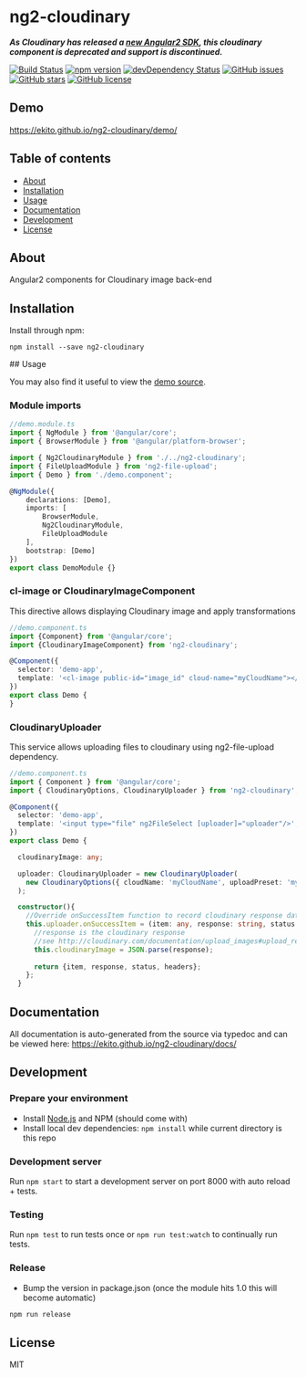 # ng2-cloudinary

_**As Cloudinary has released a [new Angular2 SDK](http://cloudinary.com/blog/new_angular_sdk_for_image_management_more_than_meets_the_eye), this cloudinary component is deprecated and support is discontinued.**_

[![Build Status](https://travis-ci.org/Ekito/ng2-cloudinary.svg?branch=master)](https://travis-ci.org/ekito/ng2-cloudinary)
[![npm version](https://badge.fury.io/js/ng2-cloudinary.svg)](https://badge.fury.io/js/ng2-cloudinary)
[![devDependency Status](https://david-dm.org/ekito/ng2-cloudinary/dev-status.svg)](https://david-dm.org/ekito/ng2-cloudinary#info=devDependencies)
[![GitHub issues](https://img.shields.io/github/issues/ekito/ng2-cloudinary.svg)](https://github.com/ekito/ng2-cloudinary/issues)
[![GitHub stars](https://img.shields.io/github/stars/ekito/ng2-cloudinary.svg)](https://github.com/ekito/ng2-cloudinary/stargazers)
[![GitHub license](https://img.shields.io/badge/license-MIT-blue.svg)](https://raw.githubusercontent.com/ekito/ng2-cloudinary/master/LICENSE)

## Demo
https://ekito.github.io/ng2-cloudinary/demo/

## Table of contents

- [About](#about)
- [Installation](#installation)
- [Usage](#usage)
- [Documentation](#documentation)
- [Development](#development)
- [License](#licence)

## About

Angular2 components for Cloudinary image back-end

## Installation

Install through npm:
```
npm install --save ng2-cloudinary
```

## Usage

You may also find it useful to view the [demo source](https://github.com/ekito/ng2-cloudinary/blob/master/demo/demo.component.ts).

### Module imports

```typescript
//demo.module.ts
import { NgModule } from '@angular/core';
import { BrowserModule } from '@angular/platform-browser';

import { Ng2CloudinaryModule } from './../ng2-cloudinary';
import { FileUploadModule } from 'ng2-file-upload';
import { Demo } from './demo.component';

@NgModule({
    declarations: [Demo],
    imports: [
        BrowserModule,
        Ng2CloudinaryModule,
        FileUploadModule
    ],
    bootstrap: [Demo]
})
export class DemoModule {}
```

### cl-image or CloudinaryImageComponent

This directive allows displaying Cloudinary image and apply transformations 

```typescript
//demo.component.ts
import {Component} from '@angular/core';
import {CloudinaryImageComponent} from 'ng2-cloudinary';

@Component({
  selector: 'demo-app',
  template: '<cl-image public-id="image_id" cloud-name="myCloudName"></cl-image>'
})
export class Demo {
}
```

### CloudinaryUploader

This service allows uploading files to cloudinary using ng2-file-upload dependency.

```typescript
//demo.component.ts
import { Component } from '@angular/core';
import { CloudinaryOptions, CloudinaryUploader } from 'ng2-cloudinary';

@Component({
  selector: 'demo-app',
  template: '<input type="file" ng2FileSelect [uploader]="uploader"/>',
})
export class Demo {

  cloudinaryImage: any;

  uploader: CloudinaryUploader = new CloudinaryUploader(
    new CloudinaryOptions({ cloudName: 'myCloudName', uploadPreset: 'myUnsignedPreset' })
  );

  constructor(){
    //Override onSuccessItem function to record cloudinary response data
    this.uploader.onSuccessItem = (item: any, response: string, status: number, headers: any) => {
      //response is the cloudinary response
      //see http://cloudinary.com/documentation/upload_images#upload_response
      this.cloudinaryImage = JSON.parse(response);
      
      return {item, response, status, headers};
    };
  }
```

## Documentation
All documentation is auto-generated from the source via typedoc and can be viewed here:
https://ekito.github.io/ng2-cloudinary/docs/

## Development

### Prepare your environment
* Install [Node.js](http://nodejs.org/) and NPM (should come with)
* Install local dev dependencies: `npm install` while current directory is this repo

### Development server
Run `npm start` to start a development server on port 8000 with auto reload + tests. 

### Testing
Run `npm test` to run tests once or `npm run test:watch` to continually run tests.

### Release
* Bump the version in package.json (once the module hits 1.0 this will become automatic)
```bash
npm run release
```

## License

MIT
